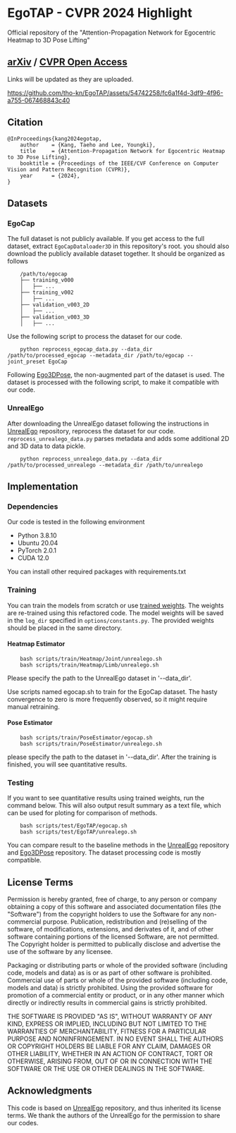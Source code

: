 # EgoTAP - CVPR 2024 Highlight
Official repository of the "Attention-Propagation Network for Egocentric Heatmap to 3D Pose Lifting"

## [arXiv](https://arxiv.org/abs/2402.18330) / [CVPR Open Access](https://openaccess.thecvf.com/menu)
Links will be updated as they are uploaded.

https://github.com/tho-kn/EgoTAP/assets/54742258/fc6a1f4d-3df9-4f96-a755-067468843c40

## Citation
```
@InProceedings{kang2024egotap,
    author    = {Kang, Taeho and Lee, Youngki},
    title     = {Attention-Propagation Network for Egocentric Heatmap to 3D Pose Lifting},
    booktitle = {Proceedings of the IEEE/CVF Conference on Computer Vision and Pattern Recognition (CVPR)},
    year      = {2024},
}
```

## Datasets
### EgoCap
The full dataset is not publicly available. If you get access to the full dataset, extract `EgoCapDataloader3D` in this repository's root. you should also download the publicly available dataset together. It should be organized as follows

        /path/to/egocap
        ├── training_v000
        │   ├── ...
        ├── training_v002
        │   ├── ...
        ├── validation_v003_2D
        │   ├── ...
        ├── validation_v003_3D
        │   ├── ...

Use the following script to process the dataset for our code.

        python reprocess_egocap_data.py --data_dir /path/to/processed_egocap --metadata_dir /path/to/egocap --joint_preset EgoCap

Following [Ego3DPose](https://github.com/tho-kn/Ego3DPose), the non-augmented part of the dataset is used. The dataset is processed with the following script, to make it compatible with our code.

### UnrealEgo
After downloading the UnrealEgo dataset following the instructions in [UnrealEgo](https://github.com/hiroyasuakada/UnrealEgo) repository, reprocess the dataset for our code.
```reprocess_unrealego_data.py``` parses metadata and adds some additional 2D and 3D data to data pickle.

        python reprocess_unrealego_data.py --data_dir /path/to/processed_unrealego --metadata_dir /path/to/unrealego

## Implementation

### Dependencies 
Our code is tested in the following environment

- Python 3.8.10
- Ubuntu 20.04
- PyTorch 2.0.1
- CUDA 12.0

You can install other required packages with requirements.txt

### Training

You can train the models from scratch or use [trained weights](https://drive.google.com/drive/folders/1l5DsnC8jtlyxXGveNsTcC744mPn_oFh1?usp=sharing). The weights are re-trained using this refactored code. The model weights will be saved in the `log_dir` specified in `options/constants.py`. The provided weights should be placed in the same directory.

#### Heatmap Estimator

        bash scripts/train/Heatmap/Joint/unrealego.sh
        bash scripts/train/Heatmap/Limb/unrealego.sh

Please specify the path to the UnrealEgo dataset in '--data_dir'.

Use scripts named egocap.sh to train for the EgoCap dataset.
The hasty convergence to zero is more frequently observed, so it might require manual retraining.
        
#### Pose Estimator

        bash scripts/train/PoseEstimator/egocap.sh
        bash scripts/train/PoseEstimator/unrealego.sh

please specify the path to the dataset in '--data_dir'.
After the training is finished, you will see quantitative results.

### Testing

If you want to see quantitative results using trained weights, run the command below.
This will also output result summary as a text file, which can be used for ploting for comparison of methods.

        bash scripts/test/EgoTAP/egocap.sh
        bash scripts/test/EgoTAP/unrealego.sh

You can compare result to the baseline methods in the [UnrealEgo](https://github.com/hiroyasuakada/UnrealEgo) repository and [Ego3DPose](https://github.com/tho-kn/Ego3DPose) repository. The dataset processing code is mostly compatible.

## License Terms
Permission is hereby granted, free of charge, to any person or company obtaining a copy of this software and associated documentation files (the "Software") from the copyright holders to use the Software for any non-commercial purpose. Publication, redistribution and (re)selling of the software, of modifications, extensions, and derivates of it, and of other software containing portions of the licensed Software, are not permitted. The Copyright holder is permitted to publically disclose and advertise the use of the software by any licensee.

Packaging or distributing parts or whole of the provided software (including code, models and data) as is or as part of other software is prohibited. Commercial use of parts or whole of the provided software (including code, models and data) is strictly prohibited. Using the provided software for promotion of a commercial entity or product, or in any other manner which directly or indirectly results in commercial gains is strictly prohibited.

THE SOFTWARE IS PROVIDED "AS IS", WITHOUT WARRANTY OF ANY KIND, EXPRESS OR IMPLIED, INCLUDING BUT NOT LIMITED TO THE WARRANTIES OF MERCHANTABILITY, FITNESS FOR A PARTICULAR PURPOSE AND NONINFRINGEMENT. IN NO EVENT SHALL THE AUTHORS OR COPYRIGHT HOLDERS BE LIABLE FOR ANY CLAIM, DAMAGES OR OTHER LIABILITY, WHETHER IN AN ACTION OF CONTRACT, TORT OR OTHERWISE, ARISING FROM, OUT OF OR IN CONNECTION WITH THE SOFTWARE OR THE USE OR OTHER DEALINGS IN THE SOFTWARE.

## Acknowledgments
This code is based on [UnrealEgo](https://github.com/hiroyasuakada/UnrealEgo) repository, and thus inherited its license terms.
We thank the authors of the UnrealEgo for the permission to share our codes.
